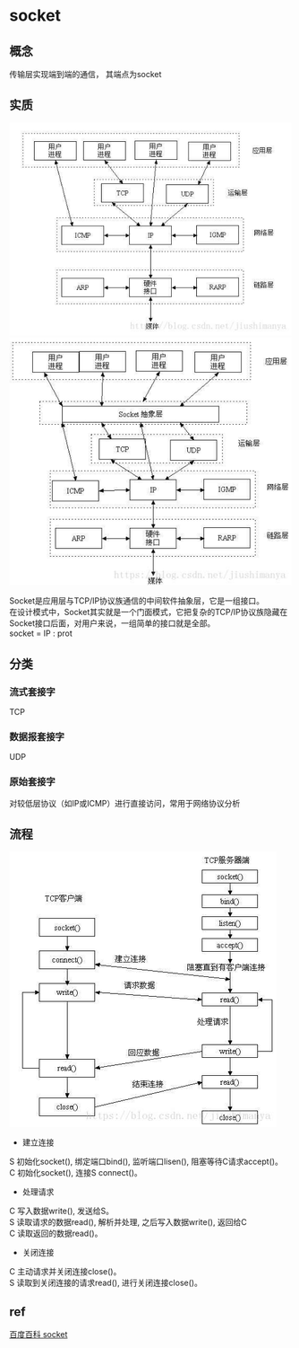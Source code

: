 # socket

## 概念

传输层实现端到端的通信， 其端点为socket

## 实质

![img](res/socket-layer0.jpeg)
![img](res/socket-layer.jpeg)

Socket是应用层与TCP/IP协议族通信的中间软件抽象层，它是一组接口。  
在设计模式中，Socket其实就是一个门面模式，它把复杂的TCP/IP协议族隐藏在Socket接口后面，对用户来说，一组简单的接口就是全部。  
socket = IP : prot  

## 分类

### 流式套接字

TCP

### 数据报套接字

UDP

### 原始套接字

对较低层协议（如IP或ICMP）进行直接访问，常用于网络协议分析

## 流程

![img](res/socket-process.jpeg)

- 建立连接

S 初始化socket(), 绑定端口bind(), 监听端口lisen(), 阻塞等待C请求accept()。  
C 初始化socket(), 连接S connect()。  

- 处理请求

C 写入数据write(), 发送给S。  
S 读取请求的数据read(), 解析并处理, 之后写入数据write(), 返回给C  
C 读取返回的数据read()。  

- 关闭连接

C 主动请求并关闭连接close()。  
S 读取到关闭连接的请求read(), 进行关闭连接close()。  

## ref

[百度百科 socket](https://baike.baidu.com/item/%E5%A5%97%E6%8E%A5%E5%AD%97/9637606?fromtitle=socket&fromid=281150&fr=aladdin)
